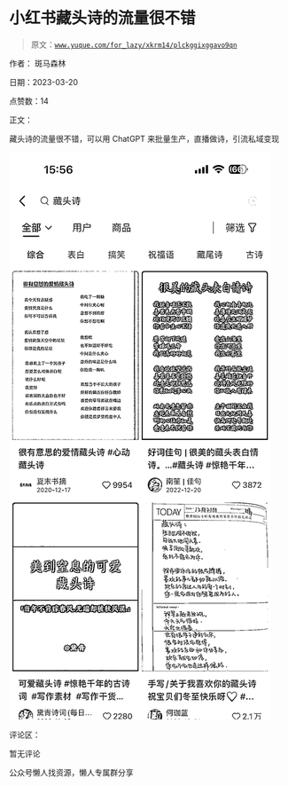 # 小红书藏头诗的流量很不错

> 原文：[`www.yuque.com/for_lazy/xkrm14/plckggixggavo9qn`](https://www.yuque.com/for_lazy/xkrm14/plckggixggavo9qn)

作者： 斑马森林

日期：2023-03-20

点赞数：14

正文：

藏头诗的流量很不错，可以用 ChatGPT 来批量生产，直播做诗，引流私域变现

![](img/8d8d93f37a786a9078b458d4d9cdffa8.png)  

评论区：

暂无评论

公众号懒人找资源，懒人专属群分享

